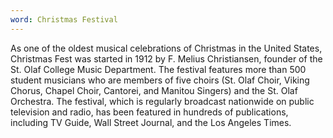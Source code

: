 ```yaml
---
word: Christmas Festival
---
```


As one of the oldest musical celebrations of Christmas in the United States, Christmas Fest was started in 1912 by F. Melius Christiansen, founder of the St. Olaf College Music Department. The festival features more than 500 student musicians who are members of five choirs (St. Olaf Choir, Viking Chorus, Chapel Choir, Cantorei, and Manitou Singers) and the St. Olaf Orchestra. The festival, which is regularly broadcast nationwide on public television and radio, has been featured in hundreds of publications, including TV Guide, Wall Street Journal, and the Los Angeles Times.
